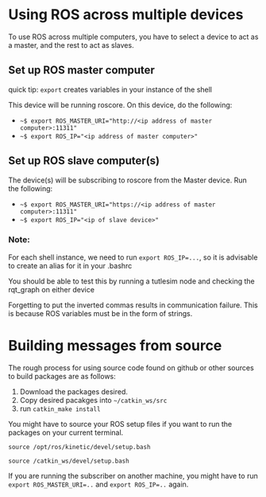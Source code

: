 # Using ROS across multiple devices
To use ROS across multiple computers, you have to select a device to act as a master, and the rest to act as slaves.

## Set up ROS master computer
quick tip: `export` creates variables in your instance of the shell

This device will be running roscore. On this device, do the following:
* `~$ export ROS_MASTER_URI="http://<ip address of master computer>:11311"`
* `~$ export ROS_IP="<ip address of master computer>"`

## Set up ROS slave computer(s)
The device(s) will be subscribing to roscore from the Master device. Run the following:
* `~$ export ROS_MASTER_URI="https://<ip address of master computer>:11311"`
* `~$ export ROS_IP="<ip of slave device>"`

### Note:
For each shell instance, we need to run `export ROS_IP=...`, so it is advisable to create an alias for it in your .bashrc

You should be able to test this by running a tutlesim node and checking the rqt_graph on either device

Forgetting to put the inverted commas results in communication failure. This is because ROS variables must be in the form of strings.


# Building messages from source
The rough process for using source code found on github or other sources to build packages are as follows:

1. Download the packages desired.
2. Copy desired pacakges into `~/catkin_ws/src`
3. run `catkin_make install`

You might have to source your ROS setup files if you want to run the packages on your current terminal.

`source /opt/ros/kinetic/devel/setup.bash`

`source /catkin_ws/devel/setup.bash`

If you are running the subscriber on another machine, you might have to run `export ROS_MASTER_URI=..` and `export ROS_IP=..` again.

